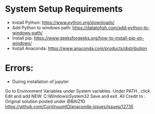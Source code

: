 # System Setup Requirements

- Install Python: https://www.python.org/downloads/
- Add Python to windows path: https://datatofish.com/add-python-to-windows-path/
- Install pip: https://www.geeksforgeeks.org/how-to-install-pip-on-windows/
- Install Anaconda: https://www.anaconda.com/products/distribution

# Errors:

- During installation of jupyter

Go to Environment Variables under System variables.
Under PATH , click Edit and add NEW:
C:\Windows\System32
Save and exit.
All Credit to : Original solution posted under @BAIZ1D https://github.com/ContinuumIO/anaconda-issues/issues/12735
